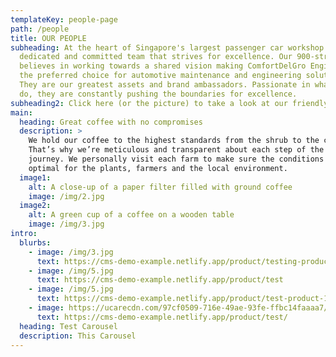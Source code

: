 ```yaml
---
templateKey: people-page
path: /people
title: OUR PEOPLE
subheading: At the heart of Singapore's largest passenger car workshop is a
  dedicated and committed team that strives for excellence. Our 900-strong team
  believes in working towards a shared vision making ComfortDelGro Engineering
  the preferred choice for automotive maintenance and engineering solutions.
  They are our greatest assets and brand ambassadors. Passionate in what they
  do, they are constantly pushing the boundaries for excellence.
subheading2: Click here (or the picture) to take a look at our friendly and driven staff.
main:
  heading: Great coffee with no compromises
  description: >
    We hold our coffee to the highest standards from the shrub to the cup.
    That’s why we’re meticulous and transparent about each step of the coffee’s
    journey. We personally visit each farm to make sure the conditions are
    optimal for the plants, farmers and the local environment.
  image1:
    alt: A close-up of a paper filter filled with ground coffee
    image: /img/2.jpg
  image2:
    alt: A green cup of a coffee on a wooden table
    image: /img/3.jpg
intro:
  blurbs:
    - image: /img/3.jpg
      text: https://cms-demo-example.netlify.app/product/testing-product
    - image: /img/5.jpg
      text: https://cms-demo-example.netlify.app/product/test
    - image: /img/5.jpg
      text: https://cms-demo-example.netlify.app/product/test-product-1
    - image: https://ucarecdn.com/97cf0509-716e-49ae-93fe-ffbc14faaaa7/
      text: https://cms-demo-example.netlify.app/product/test/
  heading: Test Carousel
  description: This Carousel
---
```

